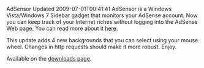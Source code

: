 AdSensor Updated
2009-07-01T00:41:41
AdSensor is a Windows Vista/Windows 7 Sidebar gadget that monitors your AdSense account. Now you can keep track of your Internet riches without logging into the AdSense Web page. You can read more about it [here](/blog/post/2009/04/27/adsensor-a-windows-sidebar-adsense-gadget-that-actually-works).

This update adds 4 new backgrounds that you can select using your mouse wheel. Changes in http requests should make it more robust. Enjoy.

Available on the [downloads page](/downloads).
